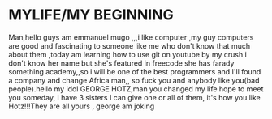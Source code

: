 # MYLIFE/MY BEGINNING
Man,hello guys am emmanuel mugo ,,,i like computer ,my guy computers are good and fascinating to someone like me who don't know 
that much about them ,today am learning how to use git on youtube by my crush i don't know her name but she's featured in freecode 
she has farady something academy,,so i will be one of the best programmers and I'll found a company and change Africa man,,
so fuck you and anybody like you(bad people).hello my idol GEORGE HOTZ,man you changed my life hope to meet you someday, I have 3 
sisters I can give one or all of them, it's how you like Hotz!!!They are all yours ,
george am joking
